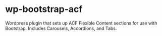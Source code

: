 wp-bootstrap-acf
================

Wordpress plugin that sets up ACF Flexible Content sections for use with Bootstrap. Includes Carousels, Accordions, and Tabs.
